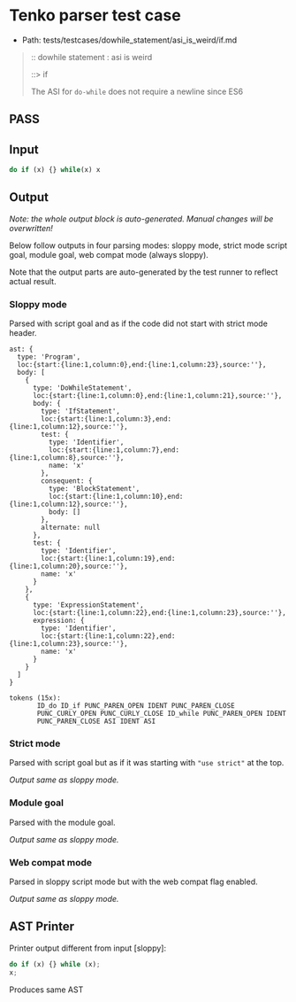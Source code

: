 # Tenko parser test case

- Path: tests/testcases/dowhile_statement/asi_is_weird/if.md

> :: dowhile statement : asi is weird
>
> ::> if
>
> The ASI for `do-while` does not require a newline since ES6

## PASS

## Input

`````js
do if (x) {} while(x) x
`````

## Output

_Note: the whole output block is auto-generated. Manual changes will be overwritten!_

Below follow outputs in four parsing modes: sloppy mode, strict mode script goal, module goal, web compat mode (always sloppy).

Note that the output parts are auto-generated by the test runner to reflect actual result.

### Sloppy mode

Parsed with script goal and as if the code did not start with strict mode header.

`````
ast: {
  type: 'Program',
  loc:{start:{line:1,column:0},end:{line:1,column:23},source:''},
  body: [
    {
      type: 'DoWhileStatement',
      loc:{start:{line:1,column:0},end:{line:1,column:21},source:''},
      body: {
        type: 'IfStatement',
        loc:{start:{line:1,column:3},end:{line:1,column:12},source:''},
        test: {
          type: 'Identifier',
          loc:{start:{line:1,column:7},end:{line:1,column:8},source:''},
          name: 'x'
        },
        consequent: {
          type: 'BlockStatement',
          loc:{start:{line:1,column:10},end:{line:1,column:12},source:''},
          body: []
        },
        alternate: null
      },
      test: {
        type: 'Identifier',
        loc:{start:{line:1,column:19},end:{line:1,column:20},source:''},
        name: 'x'
      }
    },
    {
      type: 'ExpressionStatement',
      loc:{start:{line:1,column:22},end:{line:1,column:23},source:''},
      expression: {
        type: 'Identifier',
        loc:{start:{line:1,column:22},end:{line:1,column:23},source:''},
        name: 'x'
      }
    }
  ]
}

tokens (15x):
       ID_do ID_if PUNC_PAREN_OPEN IDENT PUNC_PAREN_CLOSE
       PUNC_CURLY_OPEN PUNC_CURLY_CLOSE ID_while PUNC_PAREN_OPEN IDENT
       PUNC_PAREN_CLOSE ASI IDENT ASI
`````

### Strict mode

Parsed with script goal but as if it was starting with `"use strict"` at the top.

_Output same as sloppy mode._

### Module goal

Parsed with the module goal.

_Output same as sloppy mode._

### Web compat mode

Parsed in sloppy script mode but with the web compat flag enabled.

_Output same as sloppy mode._

## AST Printer

Printer output different from input [sloppy]:

````js
do if (x) {} while (x);
x;
````

Produces same AST
